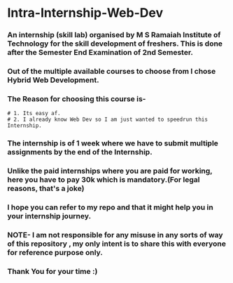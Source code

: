 # Intra-Internship-Web-Dev
### An internship (skill lab) organised by M S Ramaiah Institute of Technology for the skill development of freshers. This is done after the Semester End Examination of 2nd Semester.
### Out of the multiple available courses to choose from I chose Hybrid Web Development.
### The Reason for choosing this course is-
    # 1. Its easy af.
    # 2. I already know Web Dev so I am just wanted to speedrun this Internship.
### The internship is of 1 week where we have to submit multiple assignments by the end of the Internship.
### Unlike the paid internships where you are paid for working, here you have to pay 30k which is mandatory.(For legal reasons, that's a joke)
### I hope you can refer to my repo and that it might help you in your internship journey.
### NOTE- I am not responsible for any misuse in any sorts of way of this repository , my only intent is to share this with everyone for reference purpose only.
### Thank You for your time :)

